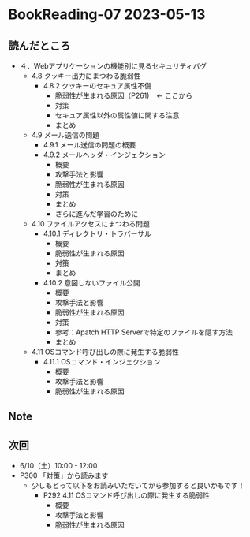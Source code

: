 # BookReading-07 2023-05-13

## 読んだところ
- ４．Webアプリケーションの機能別に見るセキュリティバグ
  - 4.8 クッキー出力にまつわる脆弱性
    - 4.8.2 クッキーのセキュア属性不備
      - 脆弱性が生まれる原因（P261)　← ここから
      - 対策
      - セキュア属性以外の属性値に関する注意
      - まとめ
  - 4.9 メール送信の問題
    - 4.9.1 メール送信の問題の概要
    - 4.9.2 メールヘッダ・インジェクション
      - 概要
      - 攻撃手法と影響
      - 脆弱性が生まれる原因
      - 対策
      - まとめ
      - さらに進んだ学習のために
  - 4.10 ファイルアクセスにまつわる問題
    - 4.10.1 ディレクトリ・トラバーサル
      - 概要
      - 脆弱性が生まれる原因
      - 対策
      - まとめ
    - 4.10.2 意図しないファイル公開
      - 概要
      - 攻撃手法と影響
      - 脆弱性が生まれる原因
      - 対策
      - 参考：Apatch HTTP Serverで特定のファイルを隠す方法
      - まとめ
  - 4.11 OSコマンド呼び出しの際に発生する脆弱性
    - 4.11.1 OSコマンド・インジェクション
      - 概要
      - 攻撃手法と影響
      - 脆弱性が生まれる原因

## Note

## 次回
- 6/10（土）10:00 - 12:00
- P300 「対策」から読みます
  - 少しもどって以下をお読みいただいてから参加すると良いかもです！
    - P292 4.11 OSコマンド呼び出しの際に発生する脆弱性
      - 概要
      - 攻撃手法と影響
      - 脆弱性が生まれる原因
